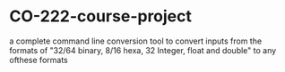 # CO-222-course-project
a complete command line conversion tool to convert inputs from the formats of "32/64 binary, 8/16 hexa, 32 Integer, float and double" to any ofthese formats 
